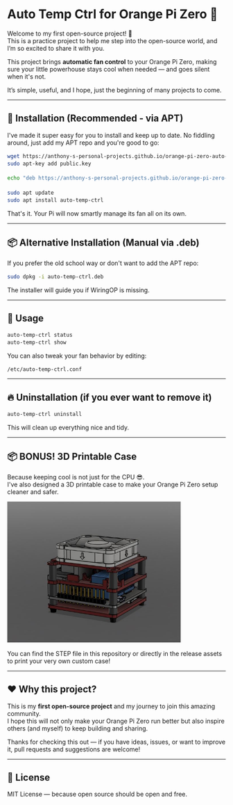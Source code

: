 # Auto Temp Ctrl for Orange Pi Zero 🎉

Welcome to my first open-source project! 🚀  
This is a practice project to help me step into the open-source world, and I’m so excited to share it with you.

This project brings **automatic fan control** to your Orange Pi Zero, making sure your little powerhouse stays cool when needed — and goes silent when it's not.

It’s simple, useful, and I hope, just the beginning of many projects to come.

---

## 🎈 Installation (Recommended - via APT)

I've made it super easy for you to install and keep up to date. No fiddling around, just add my APT repo and you're good to go:

```bash
wget https://anthony-s-personal-projects.github.io/orange-pi-zero-auto-temp-ctrl/public.key
sudo apt-key add public.key

echo "deb https://anthony-s-personal-projects.github.io/orange-pi-zero-auto-temp-ctrl/ ./" | sudo tee /etc/apt/sources.list.d/auto-temp-ctrl.list

sudo apt update
sudo apt install auto-temp-ctrl
```

That's it. Your Pi will now smartly manage its fan all on its own.

---

## 📦 Alternative Installation (Manual via .deb)

If you prefer the old school way or don't want to add the APT repo:

```bash
sudo dpkg -i auto-temp-ctrl.deb
```

The installer will guide you if WiringOP is missing.

---

## 🚦 Usage

```bash
auto-temp-ctrl status
auto-temp-ctrl show
```

You can also tweak your fan behavior by editing:

```
/etc/auto-temp-ctrl.conf
```

---

## 🔥 Uninstallation (if you ever want to remove it)

```bash
auto-temp-ctrl uninstall
```

This will clean up everything nice and tidy.

---

## 📦 BONUS! 3D Printable Case

Because keeping cool is not just for the CPU 😎.  
I've also designed a 3D printable case to make your Orange Pi Zero setup cleaner and safer.

<img src="3d model.JPG" alt="3D Case Model" width="400">

You can find the STEP file in this repository or directly in the release assets to print your very own custom case!

---

## ❤️ Why this project?

This is my **first open-source project** and my journey to join this amazing community.  
I hope this will not only make your Orange Pi Zero run better but also inspire others (and myself) to keep building and sharing.

Thanks for checking this out — if you have ideas, issues, or want to improve it, pull requests and suggestions are welcome!

---

## 📜 License

MIT License — because open source should be open and free.
